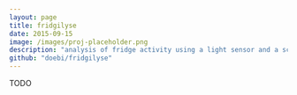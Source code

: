 ```yaml
---
layout: page
title: fridgilyse
date: 2015-09-15
image: /images/proj-placeholder.png
description: "analysis of fridge activity using a light sensor and a scale"
github: "doebi/fridgilyse"
---
```


TODO
